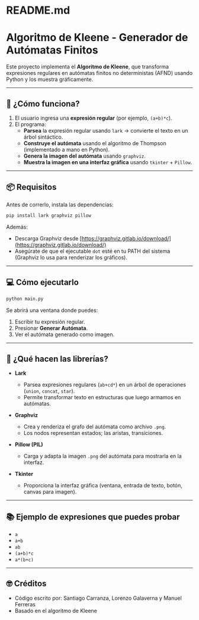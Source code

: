 # README.md

# Algoritmo de Kleene - Generador de Autómatas Finitos

Este proyecto implementa el **Algoritmo de Kleene**, que transforma expresiones regulares en autómatas finitos no deterministas (AFND) usando Python y los muestra gráficamente.

---

## 🚀 ¿Cómo funciona?

1. El usuario ingresa una **expresión regular** (por ejemplo, `(a+b)*c`).
2. El programa:
   - **Parsea** la expresión regular usando `lark` → convierte el texto en un árbol sintáctico.
   - **Construye el autómata** usando el algoritmo de Thompson (implementado a mano en Python).
   - **Genera la imagen del autómata** usando `graphviz`.
   - **Muestra la imagen en una interfaz gráfica** usando `tkinter` + `Pillow`.

---

## 📦 Requisitos

Antes de correrlo, instala las dependencias:

```bash
pip install lark graphviz pillow
```

Además:
- Descarga Graphviz desde [https://graphviz.gitlab.io/download/](https://graphviz.gitlab.io/download/)
- Asegúrate de que el ejecutable `dot` esté en tu PATH del sistema (Graphviz lo usa para renderizar los gráficos).

---

## 💻 Cómo ejecutarlo

```bash
python main.py
```

Se abrirá una ventana donde puedes:
1. Escribir tu expresión regular.
2. Presionar **Generar Autómata**.
3. Ver el autómata generado como imagen.

---

## 🔨 ¿Qué hacen las librerías?

- **Lark**
  - Parsea expresiones regulares (`ab+cd*`) en un árbol de operaciones (`union`, `concat`, `star`).
  - Permite transformar texto en estructuras que luego armamos en autómatas.

- **Graphviz**
  - Crea y renderiza el grafo del autómata como archivo `.png`.
  - Los nodos representan estados; las aristas, transiciones.

- **Pillow (PIL)**
  - Carga y adapta la imagen `.png` del autómata para mostrarla en la interfaz.

- **Tkinter**
  - Proporciona la interfaz gráfica (ventana, entrada de texto, botón, canvas para imagen).

---

## 📚 Ejemplo de expresiones que puedes probar

- `a`
- `a+b`
- `ab`
- `(a+b)*c`
- `a*(b+c)`

---

## 🤓 Créditos

- Código escrito por: Santiago Carranza, Lorenzo Galaverna y Manuel Ferreras
- Basado en el algoritmo de Kleene
